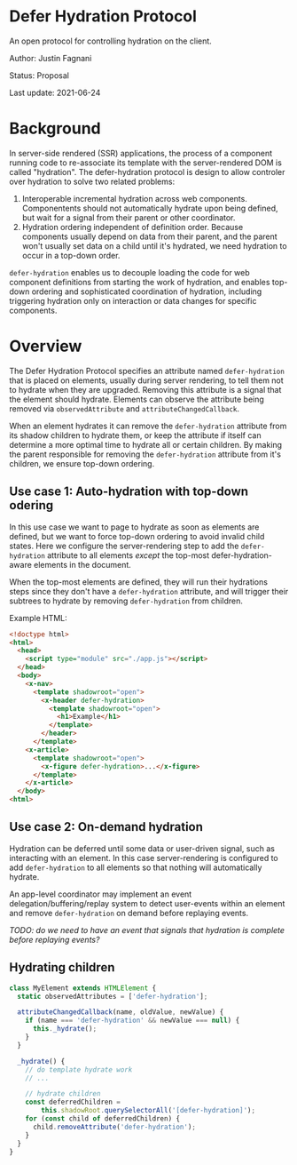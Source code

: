 # Defer Hydration Protocol

An open protocol for controlling hydration on the client.

Author: Justin Fagnani

Status: Proposal

Last update: 2021-06-24

# Background

In server-side rendered (SSR) applications, the process of a component running code to re-associate its template with the server-rendered DOM is called "hydration". The defer-hydration protocol is design to allow controler over hydration to solve two related problems:

1. Interoperable incremental hydration across web components. Componentents should not automatically hydrate upon being defined, but wait for a signal from their parent or other coordinator.
2. Hydration ordering independent of definition order. Because components usually depend on data from their parent, and the parent won't usually set data on a child until it's hydrated, we need hydration to occur in a top-down order.

`defer-hydration` enables us to decouple loading the code for web component definitions from starting the work of hydration, and enables top-down ordering and sophisticated coordination of hydration, including triggering hydration only on interaction or data changes for specific components.

# Overview

The Defer Hydration Protocol specifies an attribute named `defer-hydration` that is placed on elements, usually during server rendering, to tell them not to hydrate when they are upgraded. Removing this attribute is a signal that the element should hydrate. Elements can observe the attribute being removed via `observedAttribute` and `attributeChangedCallback`.

When an element hydrates it can remove the `defer-hydration` attribute from its shadow children to hydrate them, or keep the attribute if itself can determine a more optimal time to hydrate all or certain children. By making the parent responsible for removing the `defer-hydration` attribute from it's children, we ensure top-down ordering.

## Use case 1: Auto-hydration with top-down odering

In this use case we want to page to hydrate as soon as elements are defined, but we want to force top-down ordering to avoid invalid child states. Here we configure the server-rendering step to add the `defer-hydration` attribute to all elements _except_ the top-most defer-hydration-aware elements in the document.

When the top-most elements are defined, they will run their hydrations steps since they don't have a `defer-hydration` attribute, and will trigger their subtrees to hydrate by removing `defer-hydration` from children.

Example HTML:

```html
<!doctype html>
<html>
  <head>
    <script type="module" src="./app.js"></script>
  </head>
  <body>
    <x-nav>
      <template shadowroot="open">
        <x-header defer-hydration>
          <template shadowroot="open">
            <h1>Example</h1>
          </template>
        </header>
      </template>
    <x-article>
      <template shadowroot="open">
        <x-figure defer-hydration>...</x-figure>
      </template>
    </x-article>
  </body>
<html>
```

## Use case 2: On-demand hydration

Hydration can be deferred until some data or user-driven signal, such as interacting with an element. In this case server-rendering is configured to add `defer-hydration` to all elements so that nothing will automatically hydrate.

An app-level coordinator may implement an event delegation/buffering/replay system to detect user-events within an element and remove `defer-hydration` on demand before replaying events.

*TODO: do we need to have an event that signals that hydration is complete before replaying events?*

## Hydrating children

```ts
class MyElement extends HTMLElement {
  static observedAttributes = ['defer-hydration'];

  attributeChangedCallback(name, oldValue, newValue) {
    if (name === 'defer-hydration' && newValue === null) {
      this._hydrate();
    }
  }

  _hydrate() {
    // do template hydrate work
    // ...

    // hydrate children
    const deferredChildren =
        this.shadowRoot.querySelectorAll('[defer-hydration]');
    for (const child of deferredChildren) {
      child.removeAttribute('defer-hydration');
    }
  }
}
```
